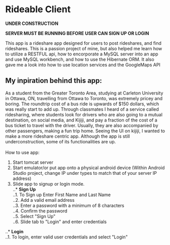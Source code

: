 # Rideable Client

**UNDER CONSTRUCTION** 

**SERVER MUST BE RUNNING BEFORE USER CAN SIGN UP OR LOGIN**

This app is a rideshare app designed for users to post rideshares, and find rideshares. This is a passion project of mine, but also helped me learn how to utilize a RESTFUL api, how to encorporate a MySQL server into an app and use MySQL workbench, and how to use the Hibernate ORM. It also gave me a look into how to use location services and the GoogleMaps API <br />

## My inpiration behind this app:

As a student from the Greater Toronto Area, studying at Carleton University in Ottawa, ON, travelling from Ottawa to Toronto, was extremely pricey and boring. The roundtrip cost of a bus ride is upwards of $150 dollars, which was really start to add up. Through classmates I heard of a service called ridesharing, where students look for drivers who are also going to a mutual destination, on social media, and Kijiji, and pay a fraction of the cost of a bus ticket to travel with the driver. Usually, they are also accompanied by other passengers, making a fun trip home. Seeing the UI on kijiji, I wanted to make a more rideshare centric app. Although the app is still underconstruction, some of its functionalities are up.<br />
<br />
How to use app:<br />
1. Start tomcat server<br />
2. Start emulator/or put app onto a physical android device (Within Android Studio project, change IP under types to match that of your server IP address)<br />
3. Slide app to signup or login mode. <br/>
..* **Sign Up**<br />
..1. To Sign up Enter First Name and Last Name <br />
..2. Add a valid email address <br />
..3. Enter a password with a minimum of 8 characters<br />
..4. Confirm the password<br />
..5. Select "Sign Up"<br />
..6. Slide tab to "Login" and enter credentials<br />

..* **Login**<br />
..1. To login, enter valid user credentials and select "Login"<br />

